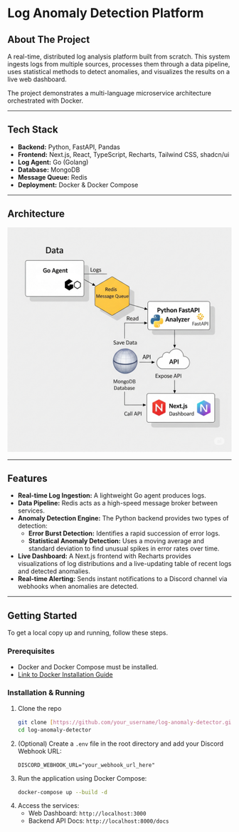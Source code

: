 # Log Anomaly Detection Platform


## About The Project

A real-time, distributed log analysis platform built from scratch. This system ingests logs from multiple sources, processes them through a data pipeline, uses statistical methods to detect anomalies, and visualizes the results on a live web dashboard.

The project demonstrates a multi-language microservice architecture orchestrated with Docker.

---

## Tech Stack

* **Backend:** Python, FastAPI, Pandas
* **Frontend:** Next.js, React, TypeScript, Recharts, Tailwind CSS, shadcn/ui
* **Log Agent:** Go (Golang)
* **Database:** MongoDB
* **Message Queue:** Redis
* **Deployment:** Docker & Docker Compose

---

## Architecture

![Architecture Diagram](./assets/Architecture.png)

---

## Features

* **Real-time Log Ingestion:** A lightweight Go agent produces logs.
* **Data Pipeline:** Redis acts as a high-speed message broker between services.
* **Anomaly Detection Engine:** The Python backend provides two types of detection:
    * **Error Burst Detection:** Identifies a rapid succession of error logs.
    * **Statistical Anomaly Detection:** Uses a moving average and standard deviation to find unusual spikes in error rates over time.
* **Live Dashboard:** A Next.js frontend with Recharts provides visualizations of log distributions and a live-updating table of recent logs and detected anomalies.
* **Real-time Alerting:** Sends instant notifications to a Discord channel via webhooks when anomalies are detected.

---

## Getting Started

To get a local copy up and running, follow these steps.

### Prerequisites

* Docker and Docker Compose must be installed.
* [Link to Docker Installation Guide](https://docs.docker.com/get-docker/)

### Installation & Running

1.  Clone the repo
    ```sh
    git clone [https://github.com/your_username/log-anomaly-detector.git](https://github.com/your_username/log-anomaly-detector.git)
    cd log-anomaly-detector
    ```
2.  (Optional) Create a `.env` file in the root directory and add your Discord Webhook URL:
    ```
    DISCORD_WEBHOOK_URL="your_webhook_url_here"
    ```
3.  Run the application using Docker Compose:
    ```sh
    docker-compose up --build -d
    ```
4.  Access the services:
    * Web Dashboard: `http://localhost:3000`
    * Backend API Docs: `http://localhost:8000/docs`
